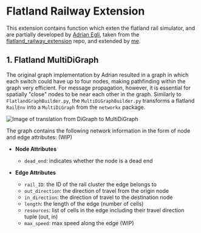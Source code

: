 # Flatland Railway Extension
This extension contains function which exten the flatland rail simulator, and are partially developed by [Adrian Egli](https://github.com/aiAdrian), taken from the [flatland_railway_extension](https://github.com/aiAdrian/flatland_railway_extension/tree/master?tab=readme-ov-file) repo, and extended by [me](https://github.com/ozmanda). 

## 1. Flatland MultiDiGraph
The original graph implementation by Adrian resulted in a graph in which each switch could have up to four nodes, making pathfinding within the graph very efficient. For message propagation, however, it is essential for spatially "close" nodes to be near each other in the graph. Similarly to ``FlatlandGraphBuilder.py``, the ``MultiDiGraphBuilder.py`` transforms a flatland ``RailEnv`` into a ``MultiDiGraph`` from the ``networkx`` package. 

![Image of translation from DiGraph to MultiDiGraph](imgs/DiGraph-MultiDiGraph.png)

The graph contains the following network information in the form of node and edge attributes: (WIP)
- **Node Attributes**
    - ``dead_end``: indicates whether the node is a dead end

- **Edge Attributes** 
    - ``rail_ID``: the ID of the rail cluster the edge belongs to
    - ``out_direction``: the direction of travel from the origin node
    - ``in_direction``: the direction of travel to the destination node
    - ``length``: the length of the edge (number of cells)
    - ``resources``: list of cells in the edge including their travel direction tuple (out, in)
    - ``max_speed``: max speed along the edge (WIP)